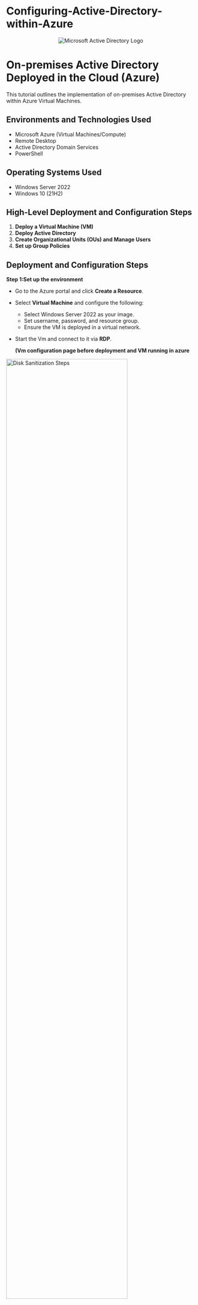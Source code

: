 # Configuring-Active-Directory-within-Azure
<p align="center">
<img src="https://i.imgur.com/pU5A58S.png" alt="Microsoft Active Directory Logo"/>
</p>

<h1>On-premises Active Directory Deployed in the Cloud (Azure)</h1>
This tutorial outlines the implementation of on-premises Active Directory within Azure Virtual Machines.<br />




<h2>Environments and Technologies Used</h2>

- Microsoft Azure (Virtual Machines/Compute)
- Remote Desktop
- Active Directory Domain Services
- PowerShell

<h2>Operating Systems Used </h2>

- Windows Server 2022
- Windows 10 (21H2)

<h2>High-Level Deployment and Configuration Steps</h2>

1. __Deploy a Virtual Machine (VM)__
2. __Deploy Active Directory__
3. __Create Organizational Units (OUs) and Manage Users__
4. __Set up Group Policies__

     


<h2>Deployment and Configuration Steps</h2>

__Step 1:Set up the environment__ 
* Go to the Azure portal and click __Create a Resource__.
*  Select __Virtual Machine__ and configure the following:
     *  Select Windows Server 2022 as your image.
     *  Set username, password, and resource group.
     *  Ensure the VM is deployed in a virtual network.
* Start the Vm and connect to it via __RDP__.    
   


    **(Vm configuration page before deployment and VM running in azure**
  
<img src="https://i.imgur.com/DJmEXEB.png" height="80%" width="80%" alt="Disk Sanitization Steps"/>


__Step 2: Deploy Active Directory__
* Once connected to the VM:
     * Open Server Manager and install the __AD DS role__. 
     *  Promote the server to a domain controller and create domain.
**(The ad ds innstalation in server manager)**




<img src="https://i.imgur.com/DJmEXEB.png" height="80%" width="80%" alt="Disk Sanitization Steps"/>

__Step 3: Create Organization Units (OUs) and Users__
* Open Active Directory users and Computers on the Azure VM.
* Create a new OU
* Add users to the domain and assign them to the OU.

  **(The newly created ou and user accounts under ou**
<img src="https://i.imgur.com/DJmEXEB.png" height="80%" width="80%" alt="Disk Sanitization Steps"/>


__Step 4: Set up Grouop Policies__
* Open __Group Policy Managment__.
* Create a __Group Policy Object (GPO)__ and link it to an OU.
* Configure simple policies (enforcing passwords or a desktop wallpaper)

**(GPO linked to the ou in console, the settings configured in the GPO editor.**
  <img src="https://i.imgur.com/DJmEXEB.png" height="80%" width="80%" alt="Disk Sanitization Steps"/>

__Step 5: Test Active Directory Fuinctionality__
- create another VM in azure (Windows 10) in the same Virtual Network.
- Join the new VM to the domain.
- Log in a one of the domain users created earlier.

  **(Confirmation of the client vm joining the domain, successful login as a domain user.**
  <img src="https://i.imgur.com/DJmEXEB.png" height="80%" width="80%" alt="Disk Sanitization Steps"/>
  <br />

